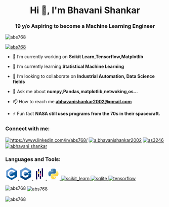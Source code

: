 <h1 align="center">Hi 👋, I'm Bhavani Shankar</h1>
<h3 align="center">19 y/o Aspiring to become a Machine Learning Engineer</h3>

<p align="left"> <img src="https://komarev.com/ghpvc/?username=abs768&label=Profile%20views&color=0e75b6&style=flat" alt="abs768" /> </p>

<p align="left"> <a href="https://github.com/ryo-ma/github-profile-trophy"><img src="https://github-profile-trophy.vercel.app/?username=abs768" alt="abs768" /></a> </p>

- 🔭 I’m currently working on **Scikit Learn,Tensorflow,Matplotlib**

- 🌱 I’m currently learning **Statistical Machine Learning**

- 👯 I’m looking to collaborate on **Industrial Automation, Data Science fields**

- 💬 Ask me about **numpy,Pandas,matplotlib,netwoking,os...**

- 📫 How to reach me **abhavanishankar2002@gmail.com**

- ⚡ Fun fact **NASA still uses programs from the 70s in their spacecraft.**

<h3 align="left">Connect with me:</h3>
<p align="left">
<a href="https://linkedin.com/in/https://www.linkedin.com/in/abs768/" target="blank"><img align="center" src="https://raw.githubusercontent.com/rahuldkjain/github-profile-readme-generator/master/src/images/icons/Social/linked-in-alt.svg" alt="https://www.linkedin.com/in/abs768/" height="30" width="40" /></a>
<a href="https://instagram.com/a.bhavanishankar2002" target="blank"><img align="center" src="https://raw.githubusercontent.com/rahuldkjain/github-profile-readme-generator/master/src/images/icons/Social/instagram.svg" alt="a.bhavanishankar2002" height="30" width="40" /></a>
<a href="https://www.hackerrank.com/as3246" target="blank"><img align="center" src="https://raw.githubusercontent.com/rahuldkjain/github-profile-readme-generator/master/src/images/icons/Social/hackerrank.svg" alt="as3246" height="30" width="40" /></a>
<a href="https://auth.geeksforgeeks.org/user/abhavani shankar" target="blank"><img align="center" src="https://raw.githubusercontent.com/rahuldkjain/github-profile-readme-generator/master/src/images/icons/Social/geeks-for-geeks.svg" alt="abhavani shankar" height="30" width="40" /></a>
</p>

<h3 align="left">Languages and Tools:</h3>
<p align="left"> <a href="https://www.cprogramming.com/" target="_blank" rel="noreferrer"> <img src="https://raw.githubusercontent.com/devicons/devicon/master/icons/c/c-original.svg" alt="c" width="40" height="40"/> </a> <a href="https://www.w3schools.com/cpp/" target="_blank" rel="noreferrer"> <img src="https://raw.githubusercontent.com/devicons/devicon/master/icons/cplusplus/cplusplus-original.svg" alt="cplusplus" width="40" height="40"/> </a> <a href="https://pandas.pydata.org/" target="_blank" rel="noreferrer"> <img src="https://raw.githubusercontent.com/devicons/devicon/2ae2a900d2f041da66e950e4d48052658d850630/icons/pandas/pandas-original.svg" alt="pandas" width="40" height="40"/> </a> <a href="https://www.python.org" target="_blank" rel="noreferrer"> <img src="https://raw.githubusercontent.com/devicons/devicon/master/icons/python/python-original.svg" alt="python" width="40" height="40"/> </a> <a href="https://scikit-learn.org/" target="_blank" rel="noreferrer"> <img src="https://upload.wikimedia.org/wikipedia/commons/0/05/Scikit_learn_logo_small.svg" alt="scikit_learn" width="40" height="40"/> </a> <a href="https://www.sqlite.org/" target="_blank" rel="noreferrer"> <img src="https://www.vectorlogo.zone/logos/sqlite/sqlite-icon.svg" alt="sqlite" width="40" height="40"/> </a> <a href="https://www.tensorflow.org" target="_blank" rel="noreferrer"> <img src="https://www.vectorlogo.zone/logos/tensorflow/tensorflow-icon.svg" alt="tensorflow" width="40" height="40"/> </a> </p>

<p><img align="left" src="https://github-readme-stats.vercel.app/api/top-langs?username=abs768&show_icons=true&locale=en&layout=compact" alt="abs768" /></p>

<p>&nbsp;<img align="center" src="https://github-readme-stats.vercel.app/api?username=abs768&show_icons=true&locale=en" alt="abs768" /></p>

<p><img align="center" src="https://github-readme-streak-stats.herokuapp.com/?user=abs768&" alt="abs768" /></p>
